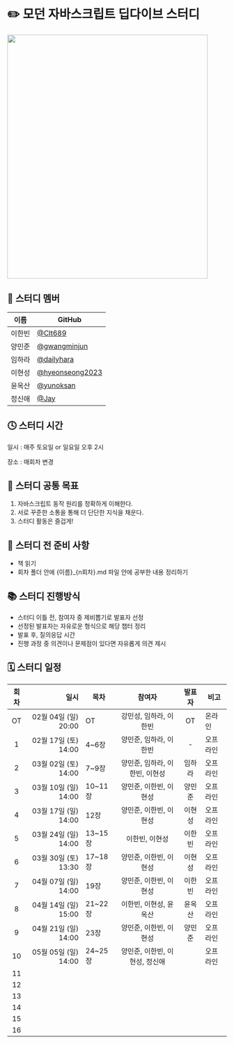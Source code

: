 # ✏️ 모던 자바스크립트 딥다이브 스터디

<img src="https://github.com/Clt689/ModernJS_Deepdive/assets/115773895/747dd81d-06eb-41af-bf03-a1fb55ab4f30" width="460" height="560">


## 👶 스터디 멤버

| 이름   | GitHub                                         |
| ------ | ---------------------------------------------- |
| 이한빈 | [@Clt689](https://github.com/Clt689) |
| 양민준 | [@gwangminjun](https://github.com/gwangminjun) |
| 임하라 | [@dailyhara](https://github.com/dailyhara) |
| 이현성 | [@hyeonseong2023](https://github.com/hyeonseong2023) |
| 윤옥산 | [@yunoksan](https://github.com/yunoksan) |
| 정신애 | [@Jay](https://github.com/fe-Jay) |

## 🕓 스터디 시간

일시 : 매주 토요일 or 일요일 오후 2시

장소 : 매회차 변경

## 🚩 스터디 공통 목표

1. 자바스크립트 동작 원리를 정확하게 이해한다.
2. 서로 꾸준한 소통을 통해 더 단단한 지식을 채운다.
3. 스터디 활동은 즐겁게!

## 🛒 스터디 전 준비 사항

- 책 읽기
- 회차 폴더 안에 {이름}_{n회차}.md 파일 안에 공부한 내용 정리하기

## 📚 스터디 진행방식

- 스터디 이틀 전, 참여자 중 제비뽑기로 발표자 선정
- 선정된 발표자는 자유로운 형식으로 해당 챕터 정리
- 발표 후, 질의응답 시간
- 진행 과정 중 의견이나 문제점이 있다면 자유롭게 의견 제시


## 🗓 스터디 일정

| 회차 | 일시                | 목차                | 참여자               | 발표자           | 비고                       |
| :--: |------------------:|-------------------|:-----------------:|:-------------:|--------------------------|
| OT    | 02월 04일 (일) 20:00  | OT | 강민성, 임하라, 이한빈 | OT | 온라인 |
| 1    | 02월 17일 (토) 14:00  | 4~6장 | 양민준, 임하라, 이한빈 | - | 오프라인 |
| 2    | 03월 02일 (토) 14:00  | 7~9장 | 양민준, 임하라, 이한빈, 이현성 | 임하라 | 오프라인 |
| 3    | 03월 10일 (일) 14:00  | 10~11장 | 양민준, 이한빈, 이현성 | 양민준 | 오프라인 |
| 4    | 03월 17일 (일) 14:00  | 12장 | 양민준, 이한빈, 이현성 | 이현성 | 오프라인 |
| 5    | 03월 24일 (일) 14:00  | 13~15장 | 이한빈, 이현성 | 이한빈 | 오프라인 |
| 6   | 03월 30일 (토) 13:30 | 17~18장 | 양민준, 이한빈, 이현성 | 이현성 | 오프라인 |
| 7   | 04월 07일 (일) 14:00 | 19장 | 양민준, 이한빈, 이현성 | 이한빈 | 오프라인 |
| 8   | 04월 14일 (일) 15:00 | 21~22장 | 이한빈, 이현성, 윤옥산 | 윤옥산 | 오프라인 |
| 9   | 04월 21일 (일) 14:00 | 23장 | 양민준, 이한빈, 이현성 | 양민준 | 오프라인 |
| 10   | 05월 05일 (일) 14:00 | 24~25장 | 양민준, 이한빈, 이현성, 정신애 |  | 오프라인 |
| 11   |  |  |  |  |  |
| 12   |  |  |  |  |  |
| 13   |  |  |  |  |  |
| 14   |  |  |  |  |  |
| 15   |  |  |  |  |  |
| 16   |  |  |  |  |  |


